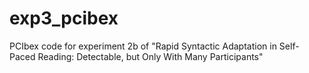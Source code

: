 # exp3_pcibex
PCIbex code for experiment 2b of "Rapid Syntactic Adaptation in Self-Paced Reading: Detectable, but Only With Many Participants"

